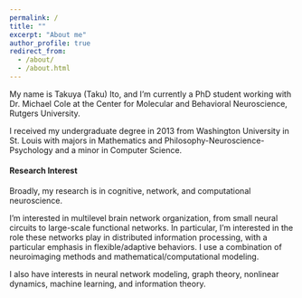 ```yaml
---
permalink: /
title: ""
excerpt: "About me"
author_profile: true
redirect_from: 
  - /about/
  - /about.html
---
```


My name is Takuya (Taku) Ito, and I’m currently a PhD student working with Dr. Michael Cole at the Center for Molecular and Behavioral Neuroscience, Rutgers University.

I received my undergraduate degree in 2013 from Washington University in St. Louis with majors in Mathematics and Philosophy-Neuroscience-Psychology and a minor in Computer Science.

#### Research Interest

Broadly, my research is in cognitive, network, and computational neuroscience.

I’m interested in multilevel brain network organization, from small neural circuits to large-scale functional networks. In particular, I’m interested in the role these networks play in distributed information processing, with a particular emphasis in flexible/adaptive behaviors. I use a combination of neuroimaging methods and mathematical/computational modeling.

I also have interests in neural network modeling, graph theory, nonlinear dynamics, machine learning, and information theory.
